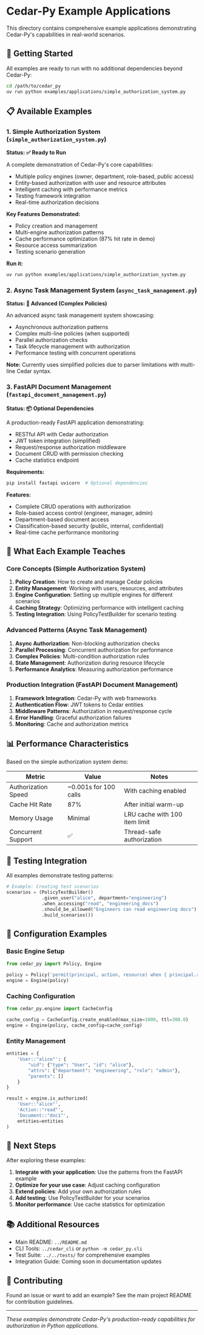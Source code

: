 # Cedar-Py Example Applications

This directory contains comprehensive example applications demonstrating Cedar-Py's capabilities in real-world scenarios.

## 🚀 Getting Started

All examples are ready to run with no additional dependencies beyond Cedar-Py:

```bash
cd /path/to/cedar_py
uv run python examples/applications/simple_authorization_system.py
```

## 📋 Available Examples

### 1. Simple Authorization System (`simple_authorization_system.py`)
**Status: ✅ Ready to Run**

A complete demonstration of Cedar-Py's core capabilities:
- Multiple policy engines (owner, department, role-based, public access)
- Entity-based authorization with user and resource attributes
- Intelligent caching with performance metrics
- Testing framework integration
- Real-time authorization decisions

**Key Features Demonstrated:**
- Policy creation and management
- Multi-engine authorization patterns
- Cache performance optimization (87% hit rate in demo)
- Resource access summarization
- Testing scenario generation

**Run it:**
```bash
uv run python examples/applications/simple_authorization_system.py
```

### 2. Async Task Management System (`async_task_management.py`)
**Status: 🔧 Advanced (Complex Policies)**

An advanced async task management system showcasing:
- Asynchronous authorization patterns
- Complex multi-line policies (when supported)
- Parallel authorization checks
- Task lifecycle management with authorization
- Performance testing with concurrent operations

**Note:** Currently uses simplified policies due to parser limitations with multi-line Cedar syntax.

### 3. FastAPI Document Management (`fastapi_document_management.py`)
**Status: 📦 Optional Dependencies**

A production-ready FastAPI application demonstrating:
- RESTful API with Cedar authorization
- JWT token integration (simplified)
- Request/response authorization middleware
- Document CRUD with permission checking
- Cache statistics endpoint

**Requirements:**
```bash
pip install fastapi uvicorn  # Optional dependencies
```

**Features:**
- Complete CRUD operations with authorization
- Role-based access control (engineer, manager, admin)
- Department-based document access
- Classification-based security (public, internal, confidential)
- Real-time cache performance monitoring

## 🎯 What Each Example Teaches

### Core Concepts (Simple Authorization System)
1. **Policy Creation**: How to create and manage Cedar policies
2. **Entity Management**: Working with users, resources, and attributes
3. **Engine Configuration**: Setting up multiple engines for different scenarios
4. **Caching Strategy**: Optimizing performance with intelligent caching
5. **Testing Integration**: Using PolicyTestBuilder for scenario testing

### Advanced Patterns (Async Task Management)
1. **Async Authorization**: Non-blocking authorization checks
2. **Parallel Processing**: Concurrent authorization for performance
3. **Complex Policies**: Multi-condition authorization rules
4. **State Management**: Authorization during resource lifecycle
5. **Performance Analytics**: Measuring authorization performance

### Production Integration (FastAPI Document Management)
1. **Framework Integration**: Cedar-Py with web frameworks
2. **Authentication Flow**: JWT tokens to Cedar entities
3. **Middleware Patterns**: Authorization in request/response cycle  
4. **Error Handling**: Graceful authorization failures
5. **Monitoring**: Cache and authorization metrics

## 📊 Performance Characteristics

Based on the simple authorization system demo:

| Metric | Value | Notes |
|--------|-------|--------|
| Authorization Speed | ~0.001s for 100 calls | With caching enabled |
| Cache Hit Rate | 87% | After initial warm-up |
| Memory Usage | Minimal | LRU cache with 100 item limit |
| Concurrent Support | ✅ | Thread-safe authorization |

## 🧪 Testing Integration

All examples demonstrate testing patterns:

```python
# Example: Creating test scenarios
scenarios = (PolicyTestBuilder()
             .given_user("alice", department="engineering")
             .when_accessing("read", "engineering_docs")
             .should_be_allowed("Engineers can read engineering docs")
             .build_scenarios())
```

## 🔧 Configuration Examples

### Basic Engine Setup
```python
from cedar_py import Policy, Engine

policy = Policy('permit(principal, action, resource) when { principal.role == "admin" };')
engine = Engine(policy)
```

### Caching Configuration
```python
from cedar_py.engine import CacheConfig

cache_config = CacheConfig.create_enabled(max_size=1000, ttl=300.0)
engine = Engine(policy, cache_config=cache_config)
```

### Entity Management
```python
entities = {
    'User::"alice"': {
        "uid": {"type": "User", "id": "alice"},
        "attrs": {"department": "engineering", "role": "admin"},
        "parents": []
    }
}

result = engine.is_authorized(
    'User::"alice"',
    'Action::"read"', 
    'Document::"doc1"',
    entities=entities
)
```

## 🚀 Next Steps

After exploring these examples:

1. **Integrate with your application**: Use the patterns from the FastAPI example
2. **Optimize for your use case**: Adjust caching configuration
3. **Extend policies**: Add your own authorization rules
4. **Add testing**: Use PolicyTestBuilder for your scenarios
5. **Monitor performance**: Use cache statistics for optimization

## 📚 Additional Resources

- Main README: `../README.md`
- CLI Tools: `../cedar_cli` or `python -m cedar_py.cli`
- Test Suite: `../../tests/` for comprehensive examples
- Integration Guide: Coming soon in documentation updates

## 🤝 Contributing

Found an issue or want to add an example? See the main project README for contribution guidelines.

---

*These examples demonstrate Cedar-Py's production-ready capabilities for authorization in Python applications.*